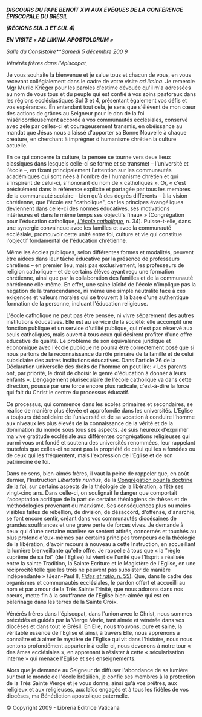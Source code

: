 ***DISCOURS DU PAPE BENOÎT XVI*** ***AUX ÉVÊQUES DE LA CONFÉRENCE ÉPISCOPALE DU BRÉSIL***

***(RÉGIONS SUL 3 ET SUL 4)***

***EN VISITE « AD LIMINA APOSTOLORUM »***

*Salle du Consistoire**Samedi 5 décembre 200* *9*

*Vénérés frères dans l'épiscopat,*

Je vous souhaite la bienvenue et je salue tous et chacun de vous, en vous recevant collégialement dans le cadre de votre visite *ad limina*. Je remercie Mgr Murilo Krieger pour les paroles d'estime dévouée qu'il m'a adressées au nom de vous tous et du peuple qui est confié à vos soins pastoraux dans les régions ecclésiastiques Sul 3 et 4, présentant également vos défis et vos espérances. En entendant tout cela, je sens que s'élèvent de mon cœur des actions de grâces au Seigneur pour le don de la foi miséricordieusement accordé à vos communautés ecclésiales, conservé avec zèle par celles-ci et courageusement transmis, en obéissance au mandat que Jésus nous a laissé d'apporter sa Bonne Nouvelle à chaque créature, en cherchant à imprégner d'humanisme chrétien la culture actuelle.

En ce qui concerne la culture, la pensée se tourne vers deux lieux classiques dans lesquels celle-ci se forme et se transmet – l'université et l'école –, en fixant principalement l'attention sur les communautés académiques qui sont nées à l'ombre de l'humanisme chrétien et qui s'inspirent de celui-ci, s'honorant du nom de « catholiques ». Or, « c'est précisément dans la référence explicite et partagée par tous les membres de la communauté scolaire – bien qu'à des degrés différents – à la vision chrétienne, que l'école est "catholique", car les principes évangéliques deviennent dans celle-ci des normes éducatives, ses motivations intérieures et dans le même temps ses objectifs finaux » (Congrégation pour l'éducation catholique, *[L'école catholique](http://www.vatican.va/roman_curia/congregations/ccatheduc/documents/rc_con_ccatheduc_doc_19770319_catholic-school_fr.html)*, n. 34). Puisse-t-elle, dans une synergie convaincue avec les familles et avec la communauté ecclésiale, promouvoir cette unité entre foi, culture et vie qui constitue l'objectif fondamental de l'éducation chrétienne.

Même les écoles publiques, selon différentes formes et modalités, peuvent être aidées dans leur tâche éducative par la présence de professeurs chrétiens – en premier lieu, mais pas exclusivement, les professeurs de religion catholique – et de certains élèves ayant reçu une formation chrétienne, ainsi que par la collaboration des familles et de la communauté chrétienne elle-même. En effet, une saine laïcité de l'école n'implique pas la négation de la transcendance, ni même une simple neutralité face à ces exigences et valeurs morales qui se trouvent à la base d'une authentique formation de la personne, incluant l'éducation religieuse.

L'école catholique ne peut pas être pensée, ni vivre séparément des autres institutions éducatives. Elle est au service de la société: elle accomplit une fonction publique et un service d'utilité publique, qui n'est pas réservé aux seuls catholiques, mais ouvert à tous ceux qui désirent profiter d'une offre éducative de qualité. Le problème de son équivalence juridique et économique avec l'école publique ne pourra être correctement posé que si nous partons de la reconnaissance du rôle primaire de la famille et de celui subsidiaire des autres institutions éducatives. Dans l'article 26 de la Déclaration universelle des droits de l'homme on peut lire: « Les parents ont, par priorité, le droit de choisir le genre d'éducation à donner à leurs enfants ». L'engagement pluriséculaire de l'école catholique va dans cette direction, poussé par une force encore plus radicale, c'est-à-dire la force qui fait du Christ le centre du processus éducatif.

Ce processus, qui commence dans les écoles primaires et secondaires, se réalise de manière plus élevée et approfondie dans les universités. L'Eglise a toujours été solidaire de l'université et de sa vocation à conduire l'homme aux niveaux les plus élevés de la connaissance de la vérité et de la domination du monde sous tous ses aspects. Je suis heureux d'exprimer ma vive gratitude ecclésiale aux différentes congrégations religieuses qui parmi vous ont fondé et soutenu des universités renommées, leur rappelant toutefois que celles-ci ne sont pas la propriété de celui qui les a fondées ou de ceux qui les fréquentent, mais l'expression de l'Eglise et de son patrimoine de foi.

Dans ce sens, bien-aimés frères, il vaut la peine de rappeler que, en août dernier, l'Instruction *Libertatis nuntius*, de la [Congrégation pour la doctrine de la foi](http://www.vatican.va/roman_curia/congregations/cfaith/index_fr.htm), sur certains aspects de la théologie de la libération, a fêté ses vingt-cinq ans. Dans celle-ci, on soulignait le danger que comportait l'acceptation acritique de la part de certains théologiens de thèses et de méthodologies provenant du marxisme. Ses conséquences plus ou moins visibles faites de rébellion, de division, de désaccord, d'offense, d'anarchie, se font encore sentir, créant dans vos communautés diocésaines de grandes souffrances et une grave perte de forces vives. Je demande à ceux qui d'une certaine manière se sentent attirés, concernés et touchés au plus profond d'eux-mêmes par certains principes trompeurs de la théologie de la libération, d'avoir recours à nouveau à cette Instruction, en accueillant la lumière bienveillante qu'elle offre. Je rappelle à tous que « la "règle suprême de sa foi" (de l'Eglise) lui vient de l'unité que l'Esprit a réalisée entre la sainte Tradition, la Sainte Ecriture et le Magistère de l'Eglise, en une réciprocité telle que les trois ne peuvent pas subsister de manière indépendante » (Jean-Paul II, [*Fides et ratio*, n. 55](http://www.vatican.va/edocs/FRA0075/__PC.HTM)). Que, dans le cadre des organismes et communautés ecclésiales, le pardon offert et accueilli au nom et par amour de la Très Sainte Trinité, que nous adorons dans nos cœurs, mette fin à la souffrance de l'Eglise bien-aimée qui est en pèlerinage dans les terres de la Sainte Croix.

Vénérés frères dans l'épiscopat, dans l'union avec le Christ, nous sommes précédés et guidés par la Vierge Marie, tant aimée et vénérée dans vos diocèses et dans tout le Brésil. En Elle, nous trouvons, pure et saine, la véritable essence de l'Eglise et ainsi, à travers Elle, nous apprenons à connaître et à aimer le mystère de l'Eglise qui vit dans l'histoire, nous nous sentons profondément appartenir à celle-ci, nous devenons à notre tour « des âmes ecclésiales », en apprenant à résister à cette « sécularisation interne » qui menace l'Eglise et ses enseignements.

Alors que je demande au Seigneur de diffuser l'abondance de sa lumière sur tout le monde de l'école brésilien, je confie ses membres à la protection de la Très Sainte Vierge et je vous donne, ainsi qu'à vos prêtres, aux religieux et aux religieuses, aux laïcs engagés et à tous les fidèles de vos diocèses, ma Bénédiction apostolique paternelle.

© Copyright 2009 - Libreria Editrice Vaticana